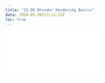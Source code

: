 ```yaml
---
title: "12.06 Blender Rendering Basics"
date: 2020-01-26T23:11:13Z
toc: true
---
```


![Link to included file content](../../../../3d-modeling/blender/blender-rendering-basics.md)

